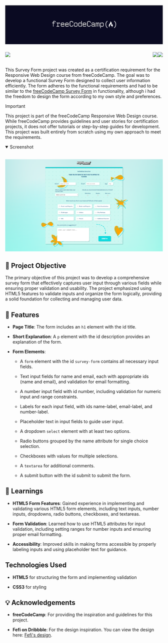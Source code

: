 # <img src="https://raw.githubusercontent.com/dsbfelipe/readme-banners/main/images/freecodecamp.png">

<img align="left" src="https://img.shields.io/badge/freecodecamp-27273D?style=for-the-badge&logo=freecodecamp&logoColor=white"><img align="right" src="https://img.shields.io/badge/CSS3-1572B6?style=for-the-badge&logo=css3&logoColor=white"><img align="right" src="https://img.shields.io/badge/HTML5-E34F26?style=for-the-badge&logo=html5&logoColor=white">

<br>
<br>

This Survey Form project was created as a certification requirement for the Responsive Web Design course from freeCodeCamp. The goal was to develop a functional Survey Form designed to collect user information efficiently. The form adheres to the functional requirements and had to be similar to the <a href="https://survey-form.freecodecamp.rocks/">freeCodeCamp Survey Form</a> in functionality, although i had the freedom to design the form according to my own style and preferences.

> [!IMPORTANT]
> This project is part of the freeCodeCamp Responsive Web Design course. While freeCodeCamp provides guidelines and user stories for certification projects, it does not offer tutorials or step-by-step guides for development. This project was built entirely from scratch using my own approach to meet the requirements.

<details open>
<summary>
 Screenshot
</summary> <br />

   ![Project's screenshot](images/screenshot.png) 
</details>


## 📝 Project Objective

The primary objective of this project was to develop a comprehensive survey form that effectively captures user input through various fields while ensuring proper validation and usability. The project emphasized using HTML5 features to validate inputs and organize the form logically, providing a solid foundation for collecting and managing user data.

## 🔧 Features

- **Page Title**: The form includes an `h1` element with the id title.

- **Short Explanation**: A `p` element with the id description provides an explanation of the form.

- **Form Elements**:
  - A `form` element with the id `survey-form` contains all necessary input fields.

  - Text input fields for name and email, each with appropriate ids (name and email), and validation for email formatting.

  - A number input field with id number, including validation for numeric input and range constraints.

  - Labels for each input field, with ids name-label, email-label, and number-label.
  
  - Placeholder text in input fields to guide user input.
  
  - A dropdown `select` element with at least two options.
  
  - Radio buttons grouped by the name attribute for single choice selection.
  
  - Checkboxes with values for multiple selections.
  
  - A `textarea` for additional comments.
  
  - A submit button with the id submit to submit the form.

## 📖 Learnings

- **HTML5 Form Features**: Gained experience in implementing and validating various HTML5 form elements, including text inputs, number inputs, dropdowns, radio buttons, checkboxes, and textareas.

- **Form Validation**: Learned how to use HTML5 attributes for input validation, including setting ranges for number inputs and ensuring proper email formatting.

- **Accessibility**: Improved skills in making forms accessible by properly labeling inputs and using placeholder text for guidance.

## Technologies Used

- **HTML5** for structuring the form and implementing validation

- **CSS3** for styling

## 💡 Acknowledgements

- **freeCodeCamp**: For providing the inspiration and guidelines for this project.

- **Fefi on Dribbble**: For the design inspiration. You can view the design here: <a href="https://dribbble.com/shots/2700997-Survey">Fefi's design</a>.